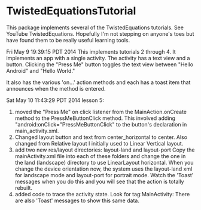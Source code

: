 TwistedEquationsTutorial
========================

This package implements several of the TwistedEquations tutorials.
See YouTube TwistedEquations.  Hopefully I'm not stepping on
anyone's toes but have found them to be really useful learning tools.

Fri May  9 19:39:15 PDT 2014
This implements tutorials 2 through 4.
It implements an app with a single activity.
The activity has a text view and a button.
Clicking the "Press Me" button toggles the 
text view between "Hello Android" and 
"Hello World."

It also has the various 'on...' action
methods and each has a toast item that 
announces when the method is entered.

Sat May 10 11:43:29 PDT 2014
lesson 5:
   1) moved the "Press Me" on click listener from the 
      MainAction.onCreate method to the PressMeButtonClick method.
      This involved adding "android:onClick="PressMeButtonClick"
      to the button's declaration in main_activity.xml.
   2) Changed layout button and text from center_horizontal to 
      center.  Also changed from Relative layout I initially used
      to Linear Vertical layout.
   3) add two new res/layout directories: layout-land and layout-port
      Copy the mainActivity.xml file into each of these folders and 
      change the one in the land (landscape) directory to use 
      LinearLayout horizontal.  When you change the device orientation
      now, the system uses the layout-land xml for landscape mode
      and layout-port for portrait mode.  Watch the 'Toast' messages
      when you do this and you will see that the action is totally 
      rebuilt.
   4) added code to trace the activity state.  Look for tag:MainActivity:
      There are also 'Toast' messages to show this same data.

